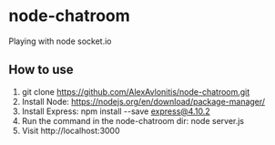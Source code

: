 # node-chatroom
Playing with node socket.io

How to use
----
1. git clone https://github.com/AlexAvlonitis/node-chatroom.git
2. Install Node: https://nodejs.org/en/download/package-manager/
3. Install Express: npm install --save express@4.10.2
4. Run the command in the node-chatroom dir: node server.js
5. Visit http://localhost:3000
